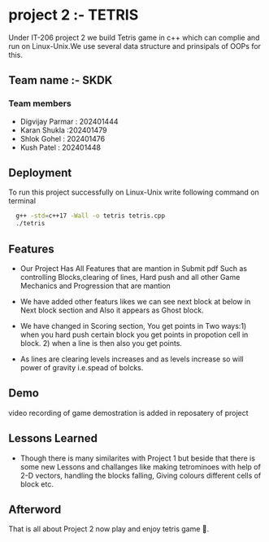 
# project 2 :- TETRIS

Under IT-206 project 2 we build Tetris game in c++
which can complie and run on Linux-Unix.We use several data structure and prinsipals of OOPs for this.




## Team name :- SKDK

### Team members
- Digvijay Parmar : 202401444
- Karan Shukla :202401479
- Shlok Gohel : 202401476
- Kush Patel : 202401448



## Deployment

To run this project successfully on Linux-Unix write
following command on terminal

```bash
  g++ -std=c++17 -Wall -o tetris tetris.cpp
  ./tetris
```


## Features

 - Our Project Has All Features that are mantion in Submit pdf Such as controlling Blocks,clearing of lines, Hard push and all other Game Mechanics and Progression that are mantion
 
 - We have added other featurs likes we can see next block at below in Next block section and Also it appears as Ghost block.

- We have changed in Scoring section, You get points in Two ways:1) when you hard push certain block you get points in propotion cell in block.
  2) when a line is then also you get points.

- As lines are clearing levels increases and as levels increase so will power of gravity i.e.spead of bolcks.
## Demo

video recording of game demostration is added in reposatery of project


## Lessons Learned

- Though there is many similarites with Project 1 but beside that there is some new Lessons and challanges like making tetrominoes with help of 2-D vectors, handling the blocks falling, Giving colours different cells of block etc.

## Afterword

That is all about Project 2 now play and enjoy tetris game 🚀. 

